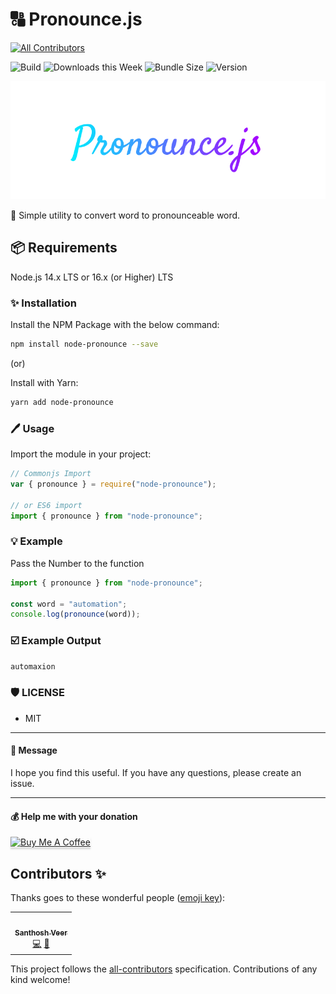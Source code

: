 # :capital_abcd: Pronounce.js  
<!-- ALL-CONTRIBUTORS-BADGE:START - Do not remove or modify this section -->
[![All Contributors](https://img.shields.io/badge/all_contributors-1-orange.svg?style=flat-square)](#contributors-)
<!-- ALL-CONTRIBUTORS-BADGE:END -->

![Build](https://github.com/mcnaveen/node-pronounce/workflows/Build/badge.svg) ![Downloads this Week](https://img.shields.io/npm/dw/node-pronounce) ![Bundle Size](https://img.shields.io/bundlephobia/min/node-pronounce) ![Version](https://img.shields.io/npm/v/node-pronounce)  

![Numify](./images/cover.png)  

:unicorn: Simple utility to convert word to pronounceable word.  

## :package: Requirements

Node.js 14.x LTS or 16.x (or Higher) LTS

### :sparkles: Installation

Install the NPM Package with the below command:

```sh
npm install node-pronounce --save
```

 (or)

Install with Yarn:

```sh
yarn add node-pronounce
```

### :pen: Usage

Import the module in your project:

```javascript
// Commonjs Import
var { pronounce } = require("node-pronounce");

// or ES6 import
import { pronounce } from "node-pronounce";
```

### :bulb: Example

Pass the Number to the function

```javascript
import { pronounce } from "node-pronounce";

const word = "automation";
console.log(pronounce(word));
```

### :ballot_box_with_check: Example Output

```sh
automaxion
```

### :shield: LICENSE

- MIT

---

#### :green_heart: Message

I hope you find this useful. If you have any questions, please create an issue.

---

#### 💰 Help me with your donation

<a href="https://www.buymeacoffee.com/mcnaveen" target="_blank"><img src="https://www.buymeacoffee.com/assets/img/custom_images/orange_img.png" alt="Buy Me A Coffee" style="height: 41px !important;width: 174px !important;box-shadow: 0px 3px 2px 0px rgba(190, 190, 190, 0.5) !important;-webkit-box-shadow: 0px 3px 2px 0px rgba(190, 190, 190, 0.5) !important;" ></a>

## Contributors ✨

Thanks goes to these wonderful people ([emoji key](https://allcontributors.org/docs/en/emoji-key)):

<!-- ALL-CONTRIBUTORS-LIST:START - Do not remove or modify this section -->
<!-- prettier-ignore-start -->
<!-- markdownlint-disable -->
<table>
  <tr>
    <td align="center"><a href="https://santhoshveer.com/"><img src="https://avatars.githubusercontent.com/u/10300271?v=4?s=100" width="100px;" alt=""/><br /><sub><b>Santhosh Veer</b></sub></a><br /><a href="https://github.com/mcnaveen/node-pronounce/commits?author=mskian" title="Code">💻</a> <a href="https://github.com/mcnaveen/node-pronounce/commits?author=mskian" title="Documentation">📖</a></td>
  </tr>
</table>

<!-- markdownlint-restore -->
<!-- prettier-ignore-end -->

<!-- ALL-CONTRIBUTORS-LIST:END -->

This project follows the [all-contributors](https://github.com/all-contributors/all-contributors) specification. Contributions of any kind welcome!